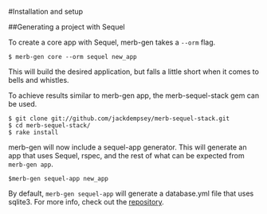 #Installation and setup

##Generating a project with Sequel

To create a core app with Sequel, merb-gen takes a `--orm` flag.

    $ merb-gen core --orm sequel new_app

This will build the desired application, but falls a little short when it comes to bells and whistles.
    
To achieve results similar to merb-gen app, the merb-sequel-stack gem can be used.

    $ git clone git://github.com/jackdempsey/merb-sequel-stack.git
    $ cd merb-sequel-stack/
    $ rake install
    
merb-gen will now include a sequel-app generator.
This will generate an app that uses Sequel, rspec, and the rest of what can be expected from `merb-gen app`.
    
    $merb-gen sequel-app new_app
    
By default, `merb-gen sequel-app` will generate a database.yml file that uses sqlite3.
For more info, check out the [repository][].


[repository]:       http://github.com/jackdempsey/merb-sequel-stack/tree